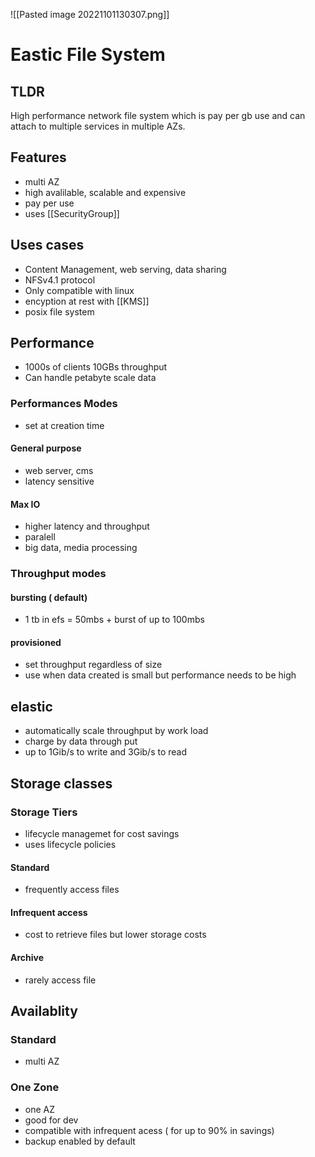![[Pasted image 20221101130307.png]]
# Eastic File System

## TLDR 
High performance network file system which is pay per gb use and can attach to multiple services in multiple AZs.

## Features
- multi AZ
- high avalilable, scalable and expensive
- pay per use
- uses [[SecurityGroup]]

## Uses cases
- Content Management, web serving, data sharing
- NFSv4.1 protocol
- Only compatible with linux
- encyption at rest with [[KMS]]
- posix file system

## Performance
- 1000s of clients 10GBs throughput
- Can handle petabyte scale data

### Performances Modes
- set at creation time

#### General purpose
- web server, cms
- latency sensitive

#### Max IO
- higher latency and throughput
- paralell
- big data, media processing

### Throughput modes

#### bursting ( default)
- 1 tb in efs = 50mbs + burst of up to 100mbs

#### provisioned
- set throughput regardless of size
- use when data created is small but performance needs to be high
## elastic 
- automatically scale throughput by work load
- charge by data through put
- up to 1Gib/s to write and 3Gib/s to read

## Storage classes

### Storage Tiers
- lifecycle managemet for cost savings
- uses lifecycle policies

#### Standard 
- frequently access files

#### Infrequent access
- cost to retrieve files but lower storage costs
#### Archive
- rarely access file


## Availablity

### Standard 
- multi AZ

### One Zone
- one AZ
- good for dev
- compatible with infrequent acess ( for up to 90% in savings)
- backup enabled by default

